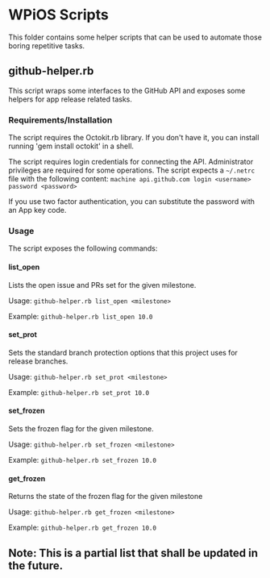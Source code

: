 # WPiOS Scripts #

This folder contains some helper scripts that can be used to automate those boring repetitive tasks. 

## github-helper.rb
This script wraps some interfaces to the GitHub API and exposes some helpers for app release related tasks. 

### Requirements/Installation
The script requires the Octokit.rb library. If you don't have it, you can install running 'gem install octokit' in a shell. 

The script requires login credentials for connecting the API. Administrator privileges are required for some operations.
The script expects a `~/.netrc` file with the following content: 
`machine api.github.com
	login <username>
	password <password>`

If you use two factor authentication, you can substitute the password with an App key code. 

### Usage
The script exposes the following commands:

#### list_open
Lists the open issue and PRs set for the given milestone.

Usage: `github-helper.rb list_open <milestone>`

Example: `github-helper.rb list_open 10.0` 

#### set_prot
Sets the standard branch protection options that this project uses for release branches.

Usage: `github-helper.rb set_prot <milestone>`

Example: `github-helper.rb set_prot 10.0`

#### set_frozen
Sets the frozen flag for the given milestone.

Usage: `github-helper.rb set_frozen <milestone>`

Example: `github-helper.rb set_frozen 10.0`

#### get_frozen
Returns the state of the frozen flag for the given milestone

Usage: `github-helper.rb get_frozen <milestone>`

Example: `github-helper.rb get_frozen 10.0`


## Note: This is a partial list that shall be updated in the future. 

